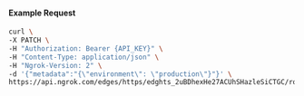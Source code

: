 <!-- Code generated for API Clients. DO NOT EDIT. -->

#### Example Request

```bash
curl \
-X PATCH \
-H "Authorization: Bearer {API_KEY}" \
-H "Content-Type: application/json" \
-H "Ngrok-Version: 2" \
-d '{"metadata":"{\"environment\": \"production\"}"}' \
https://api.ngrok.com/edges/https/edghts_2uBDhexHe27ACUhSHazleSiCTGC/routes/edghtsrt_2uBDhl5p8Qd8tZqNxkE2tKyFRaK
```
